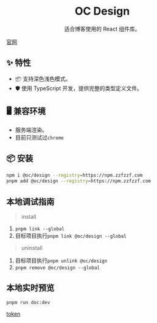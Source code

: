 <h1 align="center">OC Design</h1>

<div align="center">

适合博客使用的 React 组件库。

</div>

[官网](https://design.zzfzzf.com)

## ✨ 特性

- 📦 支持深色浅色模式。
- 🛡 使用 TypeScript 开发，提供完整的类型定义文件。

## 🖥 兼容环境

- 服务端渲染。
- 目前只测试过`chrome`

## 📦 安装

```bash
npm i @oc/design --registry=https://npm.zzfzzf.com
pnpm add @oc/design --registry=https://npm.zzfzzf.com
```

## 本地调试指南

> install

1. `pnpm link --global`
2. 目标项目执行`pnpm link @oc/design --global`

> uninstall

1. 目标项目执行`pnpm unlink @oc/design`
2. `pnpm remove @oc/design --global`

## 本地实时预览

`pnpm run doc:dev`

[token](https://primer.style/primitives/storybook/)
